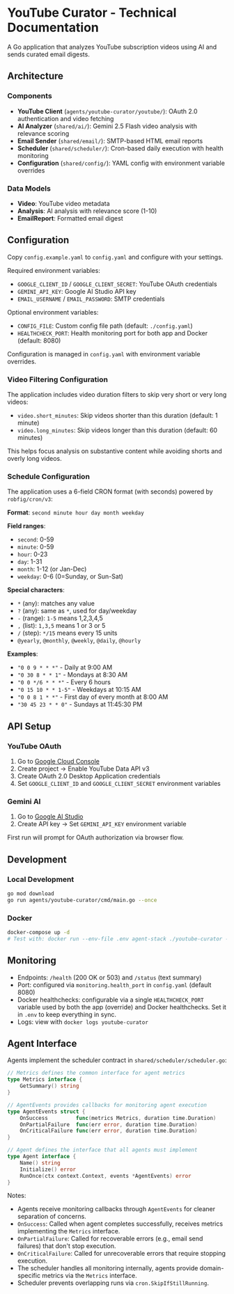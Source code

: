 # YouTube Curator - Technical Documentation

A Go application that analyzes YouTube subscription videos using AI and sends curated email digests.

## Architecture

### Components

- **YouTube Client** (`agents/youtube-curator/youtube/`): OAuth 2.0 authentication and video fetching
- **AI Analyzer** (`shared/ai/`): Gemini 2.5 Flash video analysis with relevance scoring
- **Email Sender** (`shared/email/`): SMTP-based HTML email reports  
- **Scheduler** (`shared/scheduler/`): Cron-based daily execution with health monitoring
- **Configuration** (`shared/config/`): YAML config with environment variable overrides

### Data Models

- **Video**: YouTube video metadata
- **Analysis**: AI analysis with relevance score (1-10)
- **EmailReport**: Formatted email digest

## Configuration

Copy `config.example.yaml` to `config.yaml` and configure with your settings.

Required environment variables:
- `GOOGLE_CLIENT_ID` / `GOOGLE_CLIENT_SECRET`: YouTube OAuth credentials  
- `GEMINI_API_KEY`: Google AI Studio API key
- `EMAIL_USERNAME` / `EMAIL_PASSWORD`: SMTP credentials

Optional environment variables:
- `CONFIG_FILE`: Custom config file path (default: `./config.yaml`)
- `HEALTHCHECK_PORT`: Health monitoring port for both app and Docker (default: 8080)

Configuration is managed in `config.yaml` with environment variable overrides.

### Video Filtering Configuration

The application includes video duration filters to skip very short or very long videos:

- `video.short_minutes`: Skip videos shorter than this duration (default: 1 minute)
- `video.long_minutes`: Skip videos longer than this duration (default: 60 minutes)

This helps focus analysis on substantive content while avoiding shorts and overly long videos.

### Schedule Configuration

The application uses a 6-field CRON format (with seconds) powered by `robfig/cron/v3`:

**Format**: `second minute hour day month weekday`

**Field ranges**:
- `second`: 0-59
- `minute`: 0-59  
- `hour`: 0-23
- `day`: 1-31
- `month`: 1-12 (or Jan-Dec)
- `weekday`: 0-6 (0=Sunday, or Sun-Sat)

**Special characters**:
- `*` (any): matches any value
- `?` (any): same as `*`, used for day/weekday
- `-` (range): `1-5` means 1,2,3,4,5
- `,` (list): `1,3,5` means 1 or 3 or 5
- `/` (step): `*/15` means every 15 units
- `@yearly`, `@monthly`, `@weekly`, `@daily`, `@hourly`

**Examples**:
- `"0 0 9 * * *"` - Daily at 9:00 AM
- `"0 30 8 * * 1"` - Mondays at 8:30 AM
- `"0 0 */6 * * *"` - Every 6 hours
- `"0 15 10 * * 1-5"` - Weekdays at 10:15 AM
- `"0 0 8 1 * *"` - First day of every month at 8:00 AM
- `"30 45 23 * * 0"` - Sundays at 11:45:30 PM

## API Setup

### YouTube OAuth
1. Go to [Google Cloud Console](https://console.cloud.google.com/)
2. Create project → Enable YouTube Data API v3
3. Create OAuth 2.0 Desktop Application credentials
4. Set `GOOGLE_CLIENT_ID` and `GOOGLE_CLIENT_SECRET` environment variables

### Gemini AI
1. Go to [Google AI Studio](https://makersuite.google.com/app/apikey) 
2. Create API key → Set `GEMINI_API_KEY` environment variable

First run will prompt for OAuth authorization via browser flow.

## Development

### Local Development
```bash
go mod download
go run agents/youtube-curator/cmd/main.go --once
```

### Docker
```bash
docker-compose up -d
# Test with: docker run --env-file .env agent-stack ./youtube-curator --once
```

## Monitoring

- Endpoints: `/health` (200 OK or 503) and `/status` (text summary)
- Port: configured via `monitoring.health_port` in `config.yaml` (default 8080)
- Docker healthchecks: configurable via a single `HEALTHCHECK_PORT` variable used by both the app (override) and Docker healthchecks. Set it in `.env` to keep everything in sync.
- Logs: view with `docker logs youtube-curator`

## Agent Interface

Agents implement the scheduler contract in `shared/scheduler/scheduler.go`:

```go
// Metrics defines the common interface for agent metrics
type Metrics interface {
    GetSummary() string
}

// AgentEvents provides callbacks for monitoring agent execution
type AgentEvents struct {
    OnSuccess         func(metrics Metrics, duration time.Duration)
    OnPartialFailure  func(err error, duration time.Duration)
    OnCriticalFailure func(err error, duration time.Duration)
}

// Agent defines the interface that all agents must implement
type Agent interface {
    Name() string
    Initialize() error
    RunOnce(ctx context.Context, events *AgentEvents) error
}
```

Notes:
- Agents receive monitoring callbacks through `AgentEvents` for cleaner separation of concerns.
- `OnSuccess`: Called when agent completes successfully, receives metrics implementing the `Metrics` interface.
- `OnPartialFailure`: Called for recoverable errors (e.g., email send failures) that don't stop execution.
- `OnCriticalFailure`: Called for unrecoverable errors that require stopping execution.
- The scheduler handles all monitoring internally, agents provide domain-specific metrics via the `Metrics` interface.
- Scheduler prevents overlapping runs via `cron.SkipIfStillRunning`.
